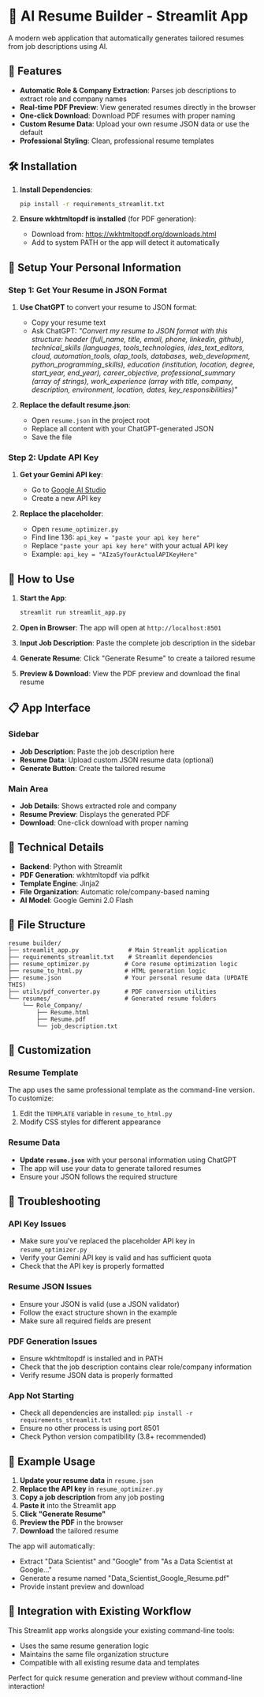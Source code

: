 # 📄 AI Resume Builder - Streamlit App

A modern web application that automatically generates tailored resumes from job descriptions using AI.

## 🚀 Features

- **Automatic Role & Company Extraction**: Parses job descriptions to extract role and company names
- **Real-time PDF Preview**: View generated resumes directly in the browser
- **One-click Download**: Download PDF resumes with proper naming
- **Custom Resume Data**: Upload your own resume JSON data or use the default
- **Professional Styling**: Clean, professional resume templates

## 🛠️ Installation

1. **Install Dependencies**:
   ```bash
   pip install -r requirements_streamlit.txt
   ```

2. **Ensure wkhtmltopdf is installed** (for PDF generation):
   - Download from: https://wkhtmltopdf.org/downloads.html
   - Add to system PATH or the app will detect it automatically

## 🔑 Setup Your Personal Information

### Step 1: Get Your Resume in JSON Format
1. **Use ChatGPT** to convert your resume to JSON format:
   - Copy your resume text
   - Ask ChatGPT: *"Convert my resume to JSON format with this structure: header (full_name, title, email, phone, linkedin, github), technical_skills (languages, tools_technologies, ides_text_editors, cloud, automation_tools, olap_tools, databases, web_development, python_programming_skills), education (institution, location, degree, start_year, end_year), career_objective, professional_summary (array of strings), work_experience (array with title, company, description, environment, location, dates, key_responsibilities)"*

2. **Replace the default resume.json**:
   - Open `resume.json` in the project root
   - Replace all content with your ChatGPT-generated JSON
   - Save the file

### Step 2: Update API Key
1. **Get your Gemini API key**:
   - Go to [Google AI Studio](https://makersuite.google.com/app/apikey)
   - Create a new API key

2. **Replace the placeholder**:
   - Open `resume_optimizer.py`
   - Find line 136: `api_key = "paste your api key here"`
   - Replace `"paste your api key here"` with your actual API key
   - Example: `api_key = "AIzaSyYourActualAPIKeyHere"`

## 🎯 How to Use

1. **Start the App**:
   ```bash
   streamlit run streamlit_app.py
   ```

2. **Open in Browser**: The app will open at `http://localhost:8501`

3. **Input Job Description**: Paste the complete job description in the sidebar

4. **Generate Resume**: Click "Generate Resume" to create a tailored resume

5. **Preview & Download**: View the PDF preview and download the final resume

## 📋 App Interface

### Sidebar
- **Job Description**: Paste the job description here
- **Resume Data**: Upload custom JSON resume data (optional)
- **Generate Button**: Create the tailored resume

### Main Area
- **Job Details**: Shows extracted role and company
- **Resume Preview**: Displays the generated PDF
- **Download**: One-click download with proper naming

## 🔧 Technical Details

- **Backend**: Python with Streamlit
- **PDF Generation**: wkhtmltopdf via pdfkit
- **Template Engine**: Jinja2
- **File Organization**: Automatic role/company-based naming
- **AI Model**: Google Gemini 2.0 Flash

## 📁 File Structure

```
resume builder/
├── streamlit_app.py              # Main Streamlit application
├── requirements_streamlit.txt    # Streamlit dependencies
├── resume_optimizer.py          # Core resume optimization logic
├── resume_to_html.py            # HTML generation logic
├── resume.json                  # Your personal resume data (UPDATE THIS)
├── utils/pdf_converter.py       # PDF conversion utilities
└── resumes/                     # Generated resume folders
    └── Role_Company/
        ├── Resume.html
        ├── Resume.pdf
        └── job_description.txt
```

## 🎨 Customization

### Resume Template
The app uses the same professional template as the command-line version. To customize:
1. Edit the `TEMPLATE` variable in `resume_to_html.py`
2. Modify CSS styles for different appearance

### Resume Data
- **Update `resume.json`** with your personal information using ChatGPT
- The app will use your data to generate tailored resumes
- Ensure your JSON follows the required structure

## 🚨 Troubleshooting

### API Key Issues
- Make sure you've replaced the placeholder API key in `resume_optimizer.py`
- Verify your Gemini API key is valid and has sufficient quota
- Check that the API key is properly formatted

### Resume JSON Issues
- Ensure your JSON is valid (use a JSON validator)
- Follow the exact structure shown in the example
- Make sure all required fields are present

### PDF Generation Issues
- Ensure wkhtmltopdf is installed and in PATH
- Check that the job description contains clear role/company information
- Verify resume JSON data is properly formatted

### App Not Starting
- Check all dependencies are installed: `pip install -r requirements_streamlit.txt`
- Ensure no other process is using port 8501
- Check Python version compatibility (3.8+ recommended)

## 📝 Example Usage

1. **Update your resume data** in `resume.json`
2. **Replace the API key** in `resume_optimizer.py`
3. **Copy a job description** from any job posting
4. **Paste it** into the Streamlit app
5. **Click "Generate Resume"**
6. **Preview the PDF** in the browser
7. **Download** the tailored resume

The app will automatically:
- Extract "Data Scientist" and "Google" from "As a Data Scientist at Google..."
- Generate a resume named "Data_Scientist_Google_Resume.pdf"
- Provide instant preview and download

## 🔄 Integration with Existing Workflow

This Streamlit app works alongside your existing command-line tools:
- Uses the same resume generation logic
- Maintains the same file organization structure
- Compatible with all existing resume data and templates

Perfect for quick resume generation and preview without command-line interaction! 